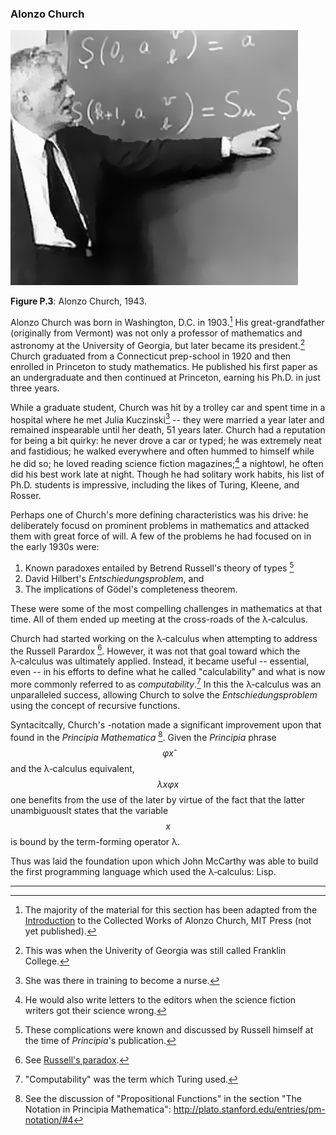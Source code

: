 ### Alonzo Church

![Alonzo Church, 1943](../images/Alonzo-Church.jpg)

**Figure P.3**: Alonzo Church, 1943.

Alonzo Church was born in Washington, D.C. in 1903.[^1] His great-grandfather (originally from Vermont) was not only a professor of mathematics and astronomy at the University of Georgia, but later became its president.[^2] Church graduated from a Connecticut prep-school in 1920 and then enrolled in Princeton to study mathematics. He published his first paper as an undergraduate and then continued at Princeton, earning his Ph.D. in just three years.

While a graduate student, Church was hit by a trolley car and spent time in a hospital where he met Julia Kuczinski[^3] -- they were married a year later and remained inspearable until her death, 51 years later. Church had a reputation for being a bit quirky: he never drove a car or typed; he was extremely neat and fastidious; he walked everywhere and often hummed to himself while he did so; he loved reading science fiction magazines;[^4] a nightowl, he often did his best work late at night. Though he had solitary work habits, his list of Ph.D. students is impressive, including the likes of Turing, Kleene, and Rosser.

Perhaps one of Church's more defining characteristics was his drive: he deliberately focusd on prominent problems in mathematics and attacked them with great force of will. A few of the problems he had focused on in the early 1930s were:

1. Known paradoxes entailed by Betrend Russell's theory of types [^5]
1. David Hilbert's *Entschiedungsproblem*, and
1. The implications of Gödel's completeness theorem.

These were some of the most compelling challenges in mathematics at that time. All of them ended up meeting at the cross-roads of the λ&#8209;calculus.

Church had started working on the λ&#8209;calculus when attempting to address the Russell Parardox [^6]. However, it was not that goal toward which the λ&#8209;calculus was ultimately applied. Instead, it became useful -- essential, even -- in his efforts to define what he called "calculability" and what is now more commonly referred to as *computability*.[^7] In this the λ&#8209;calculus was an unparalleled success, allowing Church to solve the *Entschiedungsproblem* using the concept of recursive functions. 

Syntacitcally, Church's -notation made a significant improvement upon that found in the *Principia Mathematica* [^8]. Given the *Principia* phrase $$φx̂$$ and the λ&#8209;calculus equivalent, $$λx φx$$ one benefits from the use of the later by virtue of the fact that the latter unambiguouslt states that the variable $$x$$ is bound by the term-forming operator λ.

Thus was laid the foundation upon which John McCarthy was able to build the first programming language which used the λ&#8209;calculus: Lisp.

---

[^1]: The majority of the material for this section has been adapted from the [Introduction](http://www.math.ucla.edu/~hbe/church.pdf) to the Collected Works of Alonzo Church, MIT Press (not yet published).

[^2]: This was when the Univerity of Georgia was still called Franklin College.

[^3]: She was there in training to become a nurse.

[^4]: He would also write letters to the editors when the science fiction writers got their science wrong.

[^5]: These complications were known and discussed by Russell himself at the time of *Principia*'s publication.

[^6]: See [Russell's paradox](http://en.wikipedia.org/wiki/Russell%27s_paradox).

[^7]: "Computability" was the term which Turing used.

[^8]: See the discussion of "Propositional Functions" in the section "The Notation in Principia Mathematica":  http://plato.stanford.edu/entries/pm-notation/#4